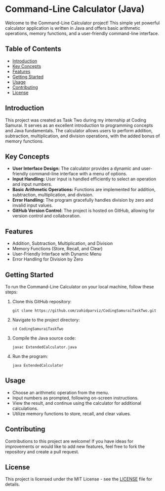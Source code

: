 # Command-Line Calculator (Java)

Welcome to the Command-Line Calculator project! This simple yet powerful calculator application is written in Java and offers basic arithmetic operations, memory functions, and a user-friendly command-line interface.

## Table of Contents
- [Introduction](#introduction)
- [Key Concepts](#key-concepts)
- [Features](#features)
- [Getting Started](#getting-started)
- [Usage](#usage)
- [Contributing](#contributing)
- [License](#license)

## Introduction

This project was created as Task Two during my internship at Coding Samurai. It serves as an excellent introduction to programming concepts and Java fundamentals. The calculator allows users to perform addition, subtraction, multiplication, and division operations, with the added bonus of memory functions. 

## Key Concepts

- **User Interface Design:** The calculator provides a dynamic and user-friendly command-line interface with a menu of options.
- **Input Handling:** User input is handled efficiently to select an operation and input numbers.
- **Basic Arithmetic Operations:** Functions are implemented for addition, subtraction, multiplication, and division.
- **Error Handling:** The program gracefully handles division by zero and invalid input values.
- **GitHub Version Control:** The project is hosted on GitHub, allowing for version control and collaboration.

## Features

- Addition, Subtraction, Multiplication, and Division
- Memory Functions (Store, Recall, and Clear)
- User-Friendly Interface with Dynamic Menu
- Error Handling for Division by Zero

## Getting Started

To run the Command-Line Calculator on your local machine, follow these steps:

1. Clone this GitHub repository:
   ```
   git clone https://github.com/zahidparviz/CodingSamuraiTaskTwo.git
   ```

2. Navigate to the project directory:
   ```
   cd CodingSamuraiTaskTwo
   ```

3. Compile the Java source code:
   ```
   javac ExtendedCalculator.java
   ```

4. Run the program:
   ```
   java ExtendedCalculator
   ```

## Usage

- Choose an arithmetic operation from the menu.
- Input numbers as prompted, following on-screen instructions.
- View the result, and continue using the calculator for additional calculations.
- Utilize memory functions to store, recall, and clear values.

## Contributing

Contributions to this project are welcome! If you have ideas for improvements or would like to add new features, feel free to fork the repository and create a pull request.

## License

This project is licensed under the MIT License - see the [LICENSE](LICENSE) file for details.
